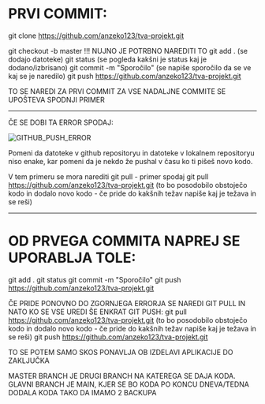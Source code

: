 # PRVI COMMIT:
git clone https://github.com/anzeko123/tva-projekt.git

git checkout -b master   !!! NUJNO JE POTRBNO NAREDITI TO
git add .  (se dodajo datoteke)
git status (se pogleda kakšni je status kaj je dodano/izbrisano)
git commit -m "Sporočilo" (se napiše sporočilo da se ve kaj se je naredilo)
git push https://github.com/anzeko123/tva-projekt.git

TO SE NAREDI ZA PRVI COMMIT
ZA VSE NADALJNE COMMITE SE UPOŠTEVA SPODNJI PRIMER

---------------------------------------------------------------------------------------------------

ČE SE DOBI TA ERROR SPODAJ:

![GITHUB_PUSH_ERROR](https://github.com/anzeko123/tva-projekt/hithub-push-error.png?raw=true)

Pomeni da datoteke v github repositoryu in datoteke v lokalnem repositoryu niso enake, kar pomeni da je nekdo  že pushal v času ko ti pišeš novo kodo.

V tem primeru se mora narediti git pull - primer spodaj
git pull https://github.com/anzeko123/tva-projekt.git (to bo posodobilo obstoječo kodo in dodalo novo kodo - če pride do kakšnih težav napiše kaj je težava in se reši)

----------------------------------------------------------------------------------------------------

# OD PRVEGA COMMITA NAPREJ SE UPORABLJA TOLE:
git add .
git status
git commit -m "Sporočilo"
git push https://github.com/anzeko123/tva-projekt.git

ČE PRIDE PONOVNO DO ZGORNJEGA ERRORJA SE NAREDI GIT PULL IN NATO KO SE VSE UREDI ŠE ENKRAT GIT PUSH:
git pull https://github.com/anzeko123/tva-projekt.git (to bo posodobilo obstoječo kodo in dodalo novo kodo - če pride do kakšnih težav napiše kaj je težava in se reši)
git push https://github.com/anzeko123/tva-projekt.git


TO SE POTEM SAMO SKOS PONAVLJA OB IZDELAVI APLIKACIJE DO ZAKLJUČKA

MASTER BRANCH JE DRUGI BRANCH NA KATEREGA SE DAJA KODA. GLAVNI BRANCH JE MAIN, KJER SE BO KODA PO KONCU DNEVA/TEDNA DODALA KODA TAKO DA IMAMO 2 BACKUPA

